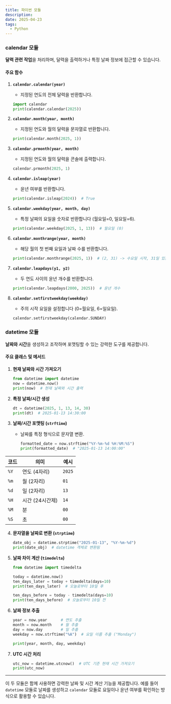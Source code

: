 ```yaml
---
title: 파이썬 모듈
description: 
date: 2025-04-23
tags:
  - Python
---
```


### calendar 모듈
**달력 관련 작업**을 처리하며, 달력을 출력하거나 특정 날짜 정보에 접근할 수 있습니다.
#### **주요 함수**
1. **`calendar.calendar(year)`**
   - 지정된 연도의 전체 달력을 반환합니다.
   ```python
   import calendar
   print(calendar.calendar(2025))
   ```

2. **`calendar.month(year, month)`**
   - 지정된 연도와 월의 달력을 문자열로 반환합니다.
   ```python
   print(calendar.month(2025, 1))
   ```

3. **`calendar.prmonth(year, month)`**
   - 지정된 연도와 월의 달력을 콘솔에 출력합니다.
   ```python
   calendar.prmonth(2025, 1)
   ```

4. **`calendar.isleap(year)`**
   - 윤년 여부를 반환합니다.
   ```python
   print(calendar.isleap(2024))  # True
   ```

5. **`calendar.weekday(year, month, day)`**
   - 특정 날짜의 요일을 숫자로 반환합니다 (월요일=0, 일요일=6).
   ```python
   print(calendar.weekday(2025, 1, 13))  # 월요일 (0)
   ```

6. **`calendar.monthrange(year, month)`**
   - 해당 월의 첫 번째 요일과 날짜 수를 반환합니다.
   ```python
   print(calendar.monthrange(2025, 1))  # (2, 31) -> 수요일 시작, 31일 있음
   ```

7. **`calendar.leapdays(y1, y2)`**
   - 두 연도 사이의 윤년 개수를 반환합니다.
   ```python
   print(calendar.leapdays(2000, 2025))  # 윤년 개수
   ```

8. **`calendar.setfirstweekday(weekday)`**
   - 주의 시작 요일을 설정합니다 (0=월요일, 6=일요일).
   ```python
   calendar.setfirstweekday(calendar.SUNDAY)
   ```
### datetime 모듈
**날짜와 시간**을 생성하고 조작하며 포맷팅할 수 있는 강력한 도구를 제공합니다.
#### **주요 클래스 및 메서드**
1. **현재 날짜와 시간 가져오기**
   ```python
   from datetime import datetime
   now = datetime.now()
   print(now)  # 현재 날짜와 시간 출력
   ```

2. **특정 날짜/시간 생성**
   ```python
   dt = datetime(2025, 1, 13, 14, 30)
   print(dt)  # 2025-01-13 14:30:00
   ```

3. **날짜/시간 포맷팅 (`strftime`)**
   - 날짜를 특정 형식으로 문자열 변환.
     ```python
     formatted_date = now.strftime("%Y-%m-%d %H:%M:%S")
     print(formatted_date)  # "2025-01-13 14:00:00"
     ```

| 코드   | 의미         | 예시     |
| ---- | ---------- | ------ |
| `%Y` | 연도 (4자리)   | `2025` |
| `%m` | 월 (2자리)    | `01`   |
| `%d` | 일 (2자리)    | `13`   |
| `%H` | 시간 (24시간제) | `14`   |
| `%M` | 분          | `00`   |
| `%S` | 초          | `00`   |

4. **문자열을 날짜로 변환 (`strptime`)**
   ```python
   date_obj = datetime.strptime("2025-01-13", "%Y-%m-%d")
   print(date_obj)  # datetime 객체로 변환됨
   ```

5. **날짜 차이 계산 (`timedelta`)**
   ```python
   from datetime import timedelta
   
   today = datetime.now()
   ten_days_later = today + timedelta(days=10)
   print(ten_days_later)  # 오늘로부터 10일 후
   
   ten_days_before = today - timedelta(days=10)
   print(ten_days_before)  # 오늘로부터 10일 전
   ```

6. **날짜 정보 추출**
   ```python
   year = now.year      # 연도 추출
   month = now.month    # 월 추출
   day = now.day        # 일 추출
   weekday = now.strftime("%A")  # 요일 이름 추출 ("Monday")
   
   print(year, month, day, weekday)
   ```

7. **UTC 시간 처리**
    ```python
    utc_now = datetime.utcnow()  # UTC 기준 현재 시간 가져오기
    print(utc_now)
    ```

---

이 두 모듈은 함께 사용하면 강력한 날짜 및 시간 계산 기능을 제공합니다. 예를 들어 `datetime` 모듈로 날짜를 생성하고 `calendar` 모듈로 요일이나 윤년 여부를 확인하는 방식으로 활용할 수 있습니다.
